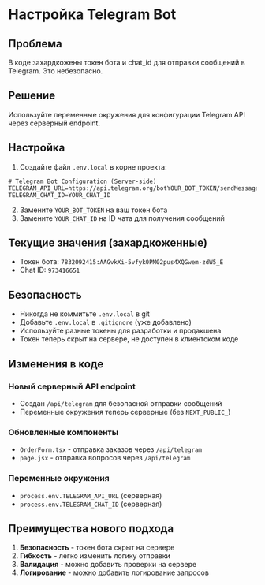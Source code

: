 # Настройка Telegram Bot

## Проблема
В коде захардкожены токен бота и chat_id для отправки сообщений в Telegram. Это небезопасно.

## Решение
Используйте переменные окружения для конфигурации Telegram API через серверный endpoint.

## Настройка

1. Создайте файл `.env.local` в корне проекта:

```env
# Telegram Bot Configuration (Server-side)
TELEGRAM_API_URL=https://api.telegram.org/botYOUR_BOT_TOKEN/sendMessage
TELEGRAM_CHAT_ID=YOUR_CHAT_ID
```

2. Замените `YOUR_BOT_TOKEN` на ваш токен бота
3. Замените `YOUR_CHAT_ID` на ID чата для получения сообщений

## Текущие значения (захардкоженные)
- Токен бота: `7832092415:AAGvkXi-5vfyk0PM02pus4XQGwem-zdW5_E`
- Chat ID: `973416651`

## Безопасность
- Никогда не коммитьте `.env.local` в git
- Добавьте `.env.local` в `.gitignore` (уже добавлено)
- Используйте разные токены для разработки и продакшена
- Токен теперь скрыт на сервере, не доступен в клиентском коде

## Изменения в коде

### Новый серверный API endpoint
- Создан `/api/telegram` для безопасной отправки сообщений
- Переменные окружения теперь серверные (без `NEXT_PUBLIC_`)

### Обновленные компоненты
- `OrderForm.tsx` - отправка заказов через `/api/telegram`
- `page.jsx` - отправка вопросов через `/api/telegram`

### Переменные окружения
- `process.env.TELEGRAM_API_URL` (серверная)
- `process.env.TELEGRAM_CHAT_ID` (серверная)

## Преимущества нового подхода
1. **Безопасность** - токен бота скрыт на сервере
2. **Гибкость** - легко изменить логику отправки
3. **Валидация** - можно добавить проверки на сервере
4. **Логирование** - можно добавить логирование запросов 